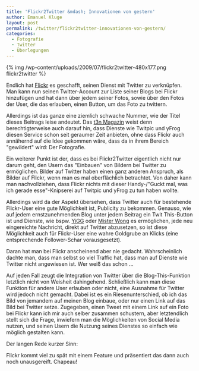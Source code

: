 ```yaml
---
title: 'Flickr2Twitter &mdash; Innovationen von gestern'
author: Emanuel Kluge
layout: post
permalink: /twitter/flickr2twitter-innovationen-von-gestern/
categories:
  - Fotografie
  - Twitter
  - Überlegungen
---
```


{% img /wp-content/uploads/2009/07/flickr2twitter-480x177.png flickr2twitter %}

Endlich hat [Flickr][flickr] es geschafft, seinen Dienst mit Twitter zu verknüpfen. Man kann nun seinen Twitter-Account zur Liste seiner Blogs bei Flickr hinzufügen und hat dann über jedem seiner Fotos, sowie über den Fotos der User, die das erlauben, einen Button, um das Foto zu twittern.

Allerdings ist das ganze eine ziemlich schwache Nummer, wie der Titel dieses Beitrags leise andeutet. Das [t3n Magazin][t3n] weist denn berechtigterweise auch darauf hin, dass Dienste wie Twitpic und yFrog diesen Service schon seit geraumer Zeit anbieten, ohne dass Flickr auch annähernd auf die Idee gekommen wäre, dass da in ihrem Bereich "gewildert" wird: Der Fotografie.

Ein weiterer Punkt ist der, dass es bei Flickr2Twitter eigentlich nicht nur darum geht, den Usern das "Einbauen" von Bildern bei Twitter zu ermöglichen. Bilder auf Twitter haben einen ganz anderen Anspruch, als Bilder auf Flickr, wenn man es mal oberflächlich betrachtet. Von daher kann man nachvollziehen, dass Flickr nichts mit dieser Handy-/"Guckt mal, was ich gerade esse"-Knipserei auf Twitpic und yFrog zu tun haben wollte.

Allerdings wird da der Aspekt übersehen, dass Twitter auch für bestehende Flickr-User eine gute Möglichkeit ist, Publicity zu bekommen. Genauso, wie auf jedem ernstzunehmenden Blog unter jedem Beitrag ein Twit This-Button ist und Dienste, wie bspw. [YiGG][yigg] oder [Mister Wong][wong] es ermöglichen, jede neu eingereichte Nachricht, direkt auf Twitter abzusetzen, so ist diese Möglichkeit auch für Flickr-User eine wahre Goldgrube an Klicks (eine entsprechende Follower-Schar vorausgesetzt).

Daran hat man bei Flickr anscheinend aber nie gedacht. Wahrscheinlich dachte man, dass man selbst so viel Traffic hat, dass man auf Dienste wie Twitter nicht angewiesen ist. Wer weiß das schon …

Auf jeden Fall zeugt die Integration von Twitter über die Blog-This-Funktion letztlich nicht von Weisheit dahingehend. Schließlich kann man diese Funktion für andere User erlauben oder nicht, eine Ausnahme für Twitter wird jedoch nicht gemacht. Dabei ist es ein Riesenunterschied, ob ich das Bild von jemandem auf meinen Blog einbaue, oder nur einen Link auf das Bild bei Twitter setze. Zugegeben, einen Tweet mit einem Link auf ein Foto bei Flickr kann ich mir auch selber zusammen schustern, aber letztendlich stellt sich die Frage, inwiefern man die Möglichkeiten von Social Media nutzen, und seinen Usern die Nutzung seines Dienstes so einfach wie möglich gestalten kann.

Der langen Rede kurzer Sinn:

Flickr kommt viel zu spät mit einem Feature und präsentiert das dann auch noch unausgereift. Chapeau!

[flickr]: http://blog.flickr.net/en/2009/06/30/twitter-your-flickr/
[t3n]: http://t3n.yeebase.com/flickr2twitter-macht-twitpic-konkurrenz-flickr-bilder-248419/
[yigg]: http://www.yigg.de/
[wong]: http://www.mister-wong.de/

